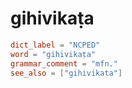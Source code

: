 # gihivikaṭa

``` toml
dict_label = "NCPED"
word = "gihivikaṭa"
grammar_comment = "mfn."
see_also = ["gihivikata"]
```

